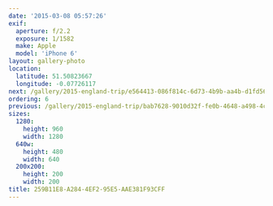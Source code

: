 ```yaml
---
date: '2015-03-08 05:57:26'
exif:
  aperture: f/2.2
  exposure: 1/1582
  make: Apple
  model: 'iPhone 6'
layout: gallery-photo
location:
  latitude: 51.50823667
  longitude: -0.07726117
next: /gallery/2015-england-trip/e564413-086f814c-6d73-4b9b-aa4b-d1fd567d9bd7
ordering: 6
previous: /gallery/2015-england-trip/bab7628-9010d32f-fe0b-4648-a498-4c68cdd114de
sizes:
  1280:
    height: 960
    width: 1280
  640w:
    height: 480
    width: 640
  200x200:
    height: 200
    width: 200
title: 259B11E8-A284-4EF2-95E5-AAE381F93CFF
---
```

